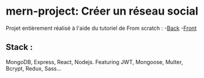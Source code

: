 # mern-project: Créer un réseau social

Projet entièrement réalisé à l'aide du tutoriel de From scratch :
-[Back](https://youtu.be/SUPDFHuvhRc)
-[Front](https://youtu.be/ghdRD3pt8rg)

## Stack : 
MongoDB, Express, React, Nodejs. Featuring JWT, Mongoose, Multer, Bcrypt, Redux, Sass…  

